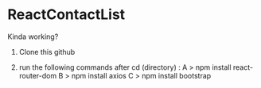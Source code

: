 # ReactContactList
Kinda working?
1. Clone this github

2. run the following commands after cd (directory) : 
  A  > npm install react-router-dom
  B > npm install axios
  C  > npm install bootstrap
